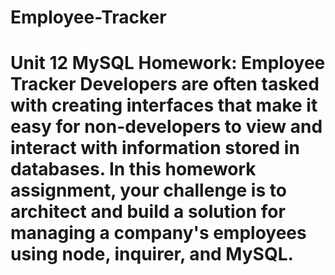 # Employee-Tracker
# Unit 12 MySQL Homework: Employee Tracker  Developers are often tasked with creating interfaces that make it easy for non-developers to view and interact with information stored in databases. In this homework assignment, your challenge is to architect and build a solution for managing a company's employees using node, inquirer, and MySQL.
